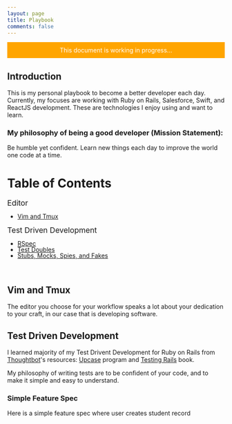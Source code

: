 ```yaml
---
layout: page
title: Playbook
comments: false
---
```


<div style="padding: 10px 20px; background-color: orange; color: white;
text-align: center">This document is working in progress...</div>

<h2>Introduction</h2>

This is my personal playbook to become a better developer each day.  Currently, my focuses are working with Ruby on Rails, Salesforce, Swift, and ReactJS development.  These are technologies I enjoy using and want to learn.

### My philosophy of being a good developer (Mission Statement):
Be humble yet confident. Learn new things each day to improve the world one code
at a time.

<h1>Table of Contents</h1>
<a id="test-driven-development" style="font-size: 1.25em">Editor</a>
<ul style="line-height: 1em;">
  <li><a href="#">Vim and Tmux</a></li>
</ul>
<a id="test-driven-development" style="font-size: 1.25em">Test Driven Development</a>
<ul style="line-height: 1em;">
  <li><a href="#">RSpec</a></li>
  <li><a href="#">Test Doubles</a></li>
  <li><a href="#">Stubs, Mocks, Spies, and Fakes</a></li>
</ul>

<h2 id="vim-and-tmux" style="padding-top: 30px;">Vim and Tmux</h2>

The editor you choose for your workflow speaks a lot about your dedication to
your craft, in our case that is developing software.

<h2 id="test-driven-development">Test Driven Development</h2>

I learned majority of my Test Drivent Development for Ruby on Rails from <a href="https://thoughtbot.com" target="_blank">Thoughtbot</a>'s resources: <a href="https://upcase.com" target="_blank">Upcase</a> program and <a href="https://gumroad.com/l/testing-rails?utm_source=giant-robots&utm_medium=blog&utm_campaign=announcement" target="_blank">Testing Rails</a> book.

My philosophy of writing tests are to be confident of your code, and to make it simple and easy to understand.


### Simple Feature Spec

Here is a simple feature spec where user creates student record

<script src="https://gist.github.com/antwonlee/48bbd182b617984bcf6a0e38e56312de.js"></script>
